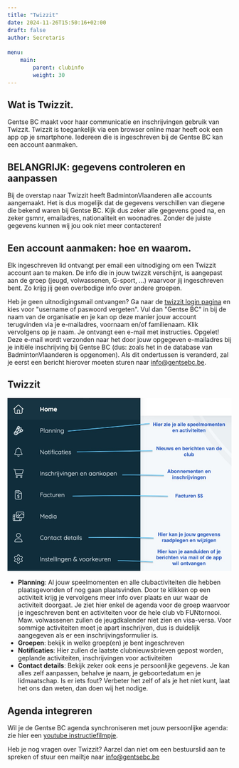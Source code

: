 ```yaml
---
title: "Twizzit"
date: 2024-11-26T15:50:16+02:00
draft: false
author: Secretaris

menu:
    main:
        parent: clubinfo
        weight: 30
---
```



## Wat is Twizzit.
Gentse BC maakt voor haar communicatie en inschrijvingen gebruik van Twizzit. Twizzit is toegankelijk via een browser online maar heeft ook een app op je smartphone. Iedereen die is ingeschreven bij de Gentse BC kan een account aanmaken.

## BELANGRIJK:  gegevens controleren en aanpassen
Bij de overstap naar Twizzit heeft BadmintonVlaanderen alle accounts aangemaakt. Het is dus mogelijk dat de gegevens verschillen van diegene die bekend waren bij Gentse BC. Kijk dus zeker alle gegevens goed na, en zeker gsmnr, emailadres, nationaliteit en woonadres. Zonder de juiste gegevens kunnen wij jou ook niet meer contacteren!

## Een account aanmaken: hoe en waarom.
Elk ingeschreven lid ontvangt per email een uitnodiging om een Twizzit account aan te maken. 
De info die in jouw twizzit verschijnt, is aangepast aan de groep (jeugd, volwassenen, G-sport, ...) waarvoor jij ingeschreven bent. Zo krijg jij geen overbodige info over andere groepen.

Heb je geen uitnodigingsmail ontvangen? Ga naar de [twizzit login pagina](https://app.twizzit.com/v2/login?deviceid=&mobiletype=) en kies voor "username of paswoord vergeten".  Vul dan "Gentse BC" in bij de naam van de organisatie en je kan op deze manier jouw account terugvinden via je e-mailadres, voornaam en/of familienaam. Klik vervolgens op je naam. Je ontvangt een e-mail met instructies. Opgelet!  Deze e-mail wordt verzonden naar het door jouw opgegeven e-mailadres bij je initiële inschrijving bij Gentse BC (dus: zoals het in de database van BadmintonVlaanderen is opgenomen). Als dit ondertussen is veranderd, zal je eerst een bericht hierover moeten sturen naar info@gentsebc.be.



## Twizzit
![Twizzit](images/Twizzit_start.jpeg)

* **Planning**: Al jouw speelmomenten en alle clubactiviteiten die hebben plaatsgevonden of nog gaan plaatsvinden. Door te klikken op een activiteit krijg je vervolgens meer info over plaats en uur waar de activiteit doorgaat. Je ziet hier enkel de agenda voor de groep waarvoor je ingeschreven bent en activiteiten voor de hele club vb FUNtornooi. Maw. volwassenen zullen de jeugdkalender niet zien en visa-versa.  Voor sommige activiteiten moet je apart inschrijven, dus is duidelijk aangegeven als er een inschrijvingsformulier is.
* **Groepen**: bekijk in welke groep(en) je bent ingeschreven
* **Notificaties**: Hier zullen de laatste clubnieuwsbrieven gepost worden, geplande activiteiten, inschrijvingen voor activiteiten
* **Contact details**: Bekijk zeker ook eens je persoonlijke gegevens. Je kan alles zelf aanpassen, behalve je naam, je geboortedatum en je lidmaatschap. Is er iets fout? Verbeter het zelf of als je het niet kunt, laat het ons dan weten, dan doen wij het nodige.

## Agenda integreren
Wil je de Gentse BC agenda synchroniseren met jouw persoonlijke agenda: zie hier een [youtube instructiefilmpje](https://www.youtube.com/watch?v=nl3h87faMzg&ab_channel=Twizzit).


Heb je nog vragen over Twizzit? Aarzel dan niet om een bestuurslid aan te spreken of stuur een mailtje naar info@gentsebc.be



